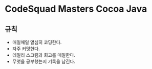 # CodeSquad Masters Cocoa Java

## 규칙

- 매일매일 열심히 코딩한다.
- 자주 커밋한다.
- 데일리 스크럼과 회고를 매일한다.
- 무엇을 공부했는지 기록을 남긴다.
